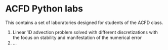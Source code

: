 # ACFD Python labs
This contains a set of laboratories designed for students of the ACFD class.

1. Linear 1D advection problem solved with different discretizations with the focus on stability and manifestation of the numerical error
2. ...
